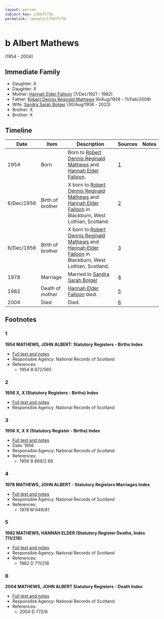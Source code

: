 ```yaml
---
layout: person
subject_key: i35875756
permalink: /people/i35875756
---
```


# b Albert Mathews
(1954 - 2004)

## Immediate Family

* Daughter: X
* Daughter: X
* Mother: [Hannah Elder Falloon](./@97706646@-hannah-elder-falloon-b1921-12-7-d1982.md) (7/Dec/1921 - 1982)
* Father: [Robert Dennis Reginald Mathews](./@58223940@-robert-dennis-reginald-mathews-b1928-8-6-d2009-2-11.md) (6/Aug/1928 - 11/Feb/2009)
* Wife: [Sandra Sarah Bolger](./@2758880@-sandra-sarah-bolger-b1956-8-30-d2023.md) (30/Aug/1956 - 2023)
* Brother: X
* Brother: X

## Timeline

Date | Item | Description | Sources | Notes
---|---|---|---|---
1954 | Born | Born to [Robert Dennis Reginald Mathews](./@58223940@-robert-dennis-reginald-mathews-b1928-8-6-d2009-2-11.md) and [Hannah Elder Falloon](./@97706646@-hannah-elder-falloon-b1921-12-7-d1982.md). | [1](#1) | 
6/Dec/1956 | Birth of brother | X born to [Robert Dennis Reginald Mathews](./@58223940@-robert-dennis-reginald-mathews-b1928-8-6-d2009-2-11.md) and [Hannah Elder Falloon](./@97706646@-hannah-elder-falloon-b1921-12-7-d1982.md) in Blackburn, West Lothian, Scotland. | [2](#2) | 
6/Dec/1956 | Birth of brother | X born to [Robert Dennis Reginald Mathews](./@58223940@-robert-dennis-reginald-mathews-b1928-8-6-d2009-2-11.md) and [Hannah Elder Falloon](./@97706646@-hannah-elder-falloon-b1921-12-7-d1982.md) in Blackburn, West Lothian, Scotland. | [3](#3) | 
1978 | Marriage | Married to [Sandra Sarah Bolger](./@2758880@-sandra-sarah-bolger-b1956-8-30-d2023.md)  | [4](#4) | 
1982 | Death of mother | [Hannah Elder Falloon](./@97706646@-hannah-elder-falloon-b1921-12-7-d1982.md) died. | [5](#5) | 
2004 | Died | Died. | [6](#6) | 

## Footnotes

### 1

**1954 MATHEWS, JOHN ALBERT: Statutory Registers - Births Index**

* [Full text and notes](../sources/@35341986@-1954-mathews,-john-albert-statutory-registers-births-index.md)
* Responsible Agency: National Records of Scotland
* References: 
  * 1954 B 672/565

### 2

**1956 X, X (Statutory Registers - Births) Index**

* [Full text and notes](../sources/@89989536@-1956-mathews,-george-statutory-registers-births-index.md)
* Responsible Agency: National Records of Scotland

### 3

**1956 X, X X (Statutory Register - Births) Index**

* [Full text and notes](../sources/@31243859@-1956-mathews,-robert-fleming-statutory-register-births-index.md)
* Date: 1956
* Responsible Agency: National Records of Scotland
* References: 
  * 1956 B 669/2 66

### 4

**1978 MATHEWS, JOHN ALBERT - Statutory Registers Marriages Index**

* [Full text and notes](../sources/@53286741@-1978-mathews,-john-albert-statutory-registers-marriages-index.md)
* Responsible Agency: National Records of Scotland
* References: 
  * 1978 M 649/81

### 5

**1982 MATHEWS, HANNAH ELDER (Statutory Register Deaths, Index 711/216)**

* [Full text and notes](../sources/@26072445@-1982-mathews,-hannah-elder-statutory-register-deaths,-index-711-216-.md)
* Responsible Agency: National Records of Scotland
* References: 
  * 1982 D 711/216

### 6

**2004 MATHEWS, JOHN ALBERT Statutory Registers - Death Index**

* [Full text and notes](../sources/@70959444@-2004-mathews,-john-albert-statutory-registers-death-index.md)
* Responsible Agency: National Records of Scotland
* References: 
  * 2004 D 772/8

